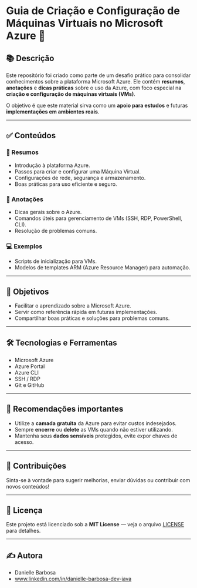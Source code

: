 

# Guia de Criação e Configuração de Máquinas Virtuais no Microsoft Azure 🚀

## 📚 Descrição

Este repositório foi criado como parte de um desafio prático para consolidar conhecimentos sobre a plataforma Microsoft Azure. Ele contém **resumos**, **anotações** e **dicas práticas** sobre o uso da Azure, com foco especial na **criação e configuração de máquinas virtuais (VMs)**.

O objetivo é que este material sirva como um **apoio para estudos** e futuras **implementações em ambientes reais**.

---

## ✅ Conteúdos

### 📄 Resumos
- Introdução à plataforma Azure.
- Passos para criar e configurar uma Máquina Virtual.
- Configurações de rede, segurança e armazenamento.
- Boas práticas para uso eficiente e seguro.

### 📝 Anotações
- Dicas gerais sobre o Azure.
- Comandos úteis para gerenciamento de VMs (SSH, RDP, PowerShell, CLI).
- Resolução de problemas comuns.

### 💻 Exemplos
- Scripts de inicialização para VMs.
- Modelos de templates ARM (Azure Resource Manager) para automação.

---

## 🎯 Objetivos

- Facilitar o aprendizado sobre a Microsoft Azure.
- Servir como referência rápida em futuras implementações.
- Compartilhar boas práticas e soluções para problemas comuns.

---

## 🛠️ Tecnologias e Ferramentas

- Microsoft Azure
- Azure Portal
- Azure CLI
- SSH / RDP
- Git e GitHub

---

## 🚨 Recomendações importantes

- Utilize a **camada gratuita** da Azure para evitar custos indesejados.
- Sempre **encerre** ou **delete** as VMs quando não estiver utilizando.
- Mantenha seus **dados sensíveis** protegidos, evite expor chaves de acesso.

---

## 🤝 Contribuições

Sinta-se à vontade para sugerir melhorias, enviar dúvidas ou contribuir com novos conteúdos!

---

## 📄 Licença

Este projeto está licenciado sob a **MIT License** — veja o arquivo [LICENSE](LICENSE) para detalhes.

---

## ✍️ Autora

- Danielle Barbosa
- www.linkedin.com/in/danielle-barbosa-dev-java





